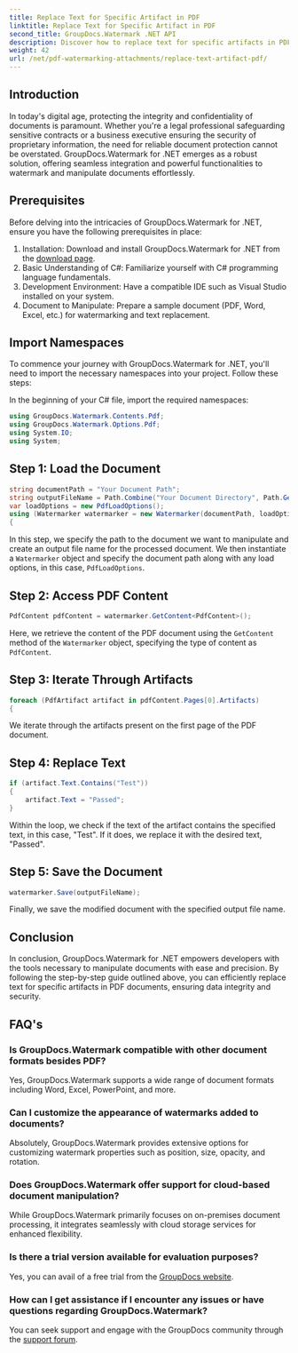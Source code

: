 ```yaml
---
title: Replace Text for Specific Artifact in PDF
linktitle: Replace Text for Specific Artifact in PDF
second_title: GroupDocs.Watermark .NET API
description: Discover how to replace text for specific artifacts in PDF documents using GroupDocs.Watermark for .NET. Enhance document security and integrity effortlessly.
weight: 42
url: /net/pdf-watermarking-attachments/replace-text-artifact-pdf/
---
```

## Introduction
In today's digital age, protecting the integrity and confidentiality of documents is paramount. Whether you're a legal professional safeguarding sensitive contracts or a business executive ensuring the security of proprietary information, the need for reliable document protection cannot be overstated. GroupDocs.Watermark for .NET emerges as a robust solution, offering seamless integration and powerful functionalities to watermark and manipulate documents effortlessly.
## Prerequisites
Before delving into the intricacies of GroupDocs.Watermark for .NET, ensure you have the following prerequisites in place:
1. Installation: Download and install GroupDocs.Watermark for .NET from the [download page](https://releases.groupdocs.com/Watermark/net/).
2. Basic Understanding of C#: Familiarize yourself with C# programming language fundamentals.
3. Development Environment: Have a compatible IDE such as Visual Studio installed on your system.
4. Document to Manipulate: Prepare a sample document (PDF, Word, Excel, etc.) for watermarking and text replacement.

## Import Namespaces
To commence your journey with GroupDocs.Watermark for .NET, you'll need to import the necessary namespaces into your project. Follow these steps:

In the beginning of your C# file, import the required namespaces:
```csharp
using GroupDocs.Watermark.Contents.Pdf;
using GroupDocs.Watermark.Options.Pdf;
using System.IO;
using System;
```
## Step 1: Load the Document
```csharp
string documentPath = "Your Document Path";
string outputFileName = Path.Combine("Your Document Directory", Path.GetFileName(documentPath));
var loadOptions = new PdfLoadOptions();
using (Watermarker watermarker = new Watermarker(documentPath, loadOptions))
{
```
In this step, we specify the path to the document we want to manipulate and create an output file name for the processed document. We then instantiate a `Watermarker` object and specify the document path along with any load options, in this case, `PdfLoadOptions`.
## Step 2: Access PDF Content
```csharp
PdfContent pdfContent = watermarker.GetContent<PdfContent>();
```
Here, we retrieve the content of the PDF document using the `GetContent` method of the `Watermarker` object, specifying the type of content as `PdfContent`.
## Step 3: Iterate Through Artifacts
```csharp
foreach (PdfArtifact artifact in pdfContent.Pages[0].Artifacts)
{
```
We iterate through the artifacts present on the first page of the PDF document.
## Step 4: Replace Text
```csharp
if (artifact.Text.Contains("Test"))
{
    artifact.Text = "Passed";
}
```
Within the loop, we check if the text of the artifact contains the specified text, in this case, "Test". If it does, we replace it with the desired text, "Passed".
## Step 5: Save the Document
```csharp
watermarker.Save(outputFileName);
```
Finally, we save the modified document with the specified output file name.

## Conclusion
In conclusion, GroupDocs.Watermark for .NET empowers developers with the tools necessary to manipulate documents with ease and precision. By following the step-by-step guide outlined above, you can efficiently replace text for specific artifacts in PDF documents, ensuring data integrity and security.
## FAQ's
### Is GroupDocs.Watermark compatible with other document formats besides PDF?
Yes, GroupDocs.Watermark supports a wide range of document formats including Word, Excel, PowerPoint, and more.
### Can I customize the appearance of watermarks added to documents?
Absolutely, GroupDocs.Watermark provides extensive options for customizing watermark properties such as position, size, opacity, and rotation.
### Does GroupDocs.Watermark offer support for cloud-based document manipulation?
While GroupDocs.Watermark primarily focuses on on-premises document processing, it integrates seamlessly with cloud storage services for enhanced flexibility.
### Is there a trial version available for evaluation purposes?
Yes, you can avail of a free trial from the [GroupDocs website](https://releases.groupdocs.com/).
### How can I get assistance if I encounter any issues or have questions regarding GroupDocs.Watermark?
You can seek support and engage with the GroupDocs community through the [support forum](https://forum.groupdocs.com/c/watermark/19).

